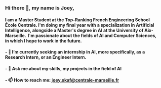 ### Hi there 👋, my name is Joey,

#### I am a Master Student at the Top-Ranking French Engineering School École Centrale. I'm doing my final year with a specialization in Artificial Intelligence, alongside a Master's degree in AI at the University of Aix-Marseille.  I'm passionate about the fields of AI and Computer Sciences, in which I hope to work in the future.  

#### - 🔭 I’m currently seeking an internship in AI, more specifically, as a Research Intern, or an Engineer Intern.
#### - 💬 Ask me about my skills, my projects in the field of AI
#### - 📫 How to reach me: joey.skaf@centrale-marseille.fr

<!--
**jskaf34/jskaf34** is a ✨ _special_ ✨ repository because its `README.md` (this file) appears on your GitHub profile.

Here are some ideas to get you started:

- 🔭 I’m currently working on ...
- 🌱 I’m currently learning ...
- 👯 I’m looking to collaborate on ...
- 🤔 I’m looking for help with ...
- 💬 Ask me about ...
- 📫 How to reach me: ...
- 😄 Pronouns: ...
- ⚡ Fun fact: ...
-->
